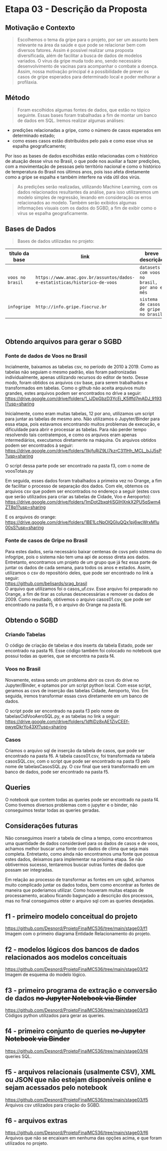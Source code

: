 # Etapa 03 - Descrição da Proposta

## Motivação e Contexto
> Escolhemos o tema da gripe para o projeto, por ser um assunto bem relevante na área da saúde e que pode se relacionar bem com diversos fatores.
Assim é possível realizar uma proposta diversificada, além de facilitar a busca de dados de modelos variados.
O vírus da gripe muda todo ano, sendo necessário desenvolvimento de vacinas para acompanhar o combate a doença.
Assim, nossa motivação principal é a possibilidade de prever os casos de gripe esperados para determinado local e poder melhorar a profilaxia.

## Método
>Foram escolhidos algumas fontes de dados, que estão no tópico seguinte. Essas bases foram trabalhadas a fim de montar um banco de dados em SQL.
>Iremos realizar algumas análises:
- predições relacionadas a gripe, como o número de casos esperados em determinado estado; 
- como esses casos estão distribuidos pelo país e como esse vírus se espalha geograficamente;

Por isso as bases de dados escolhidas estão relacionadas com o histórico de atuação desse vírus no Brasil, o que pode nos auxiliar a fazer predições, com a movimentação de pessoas pelo território nacional e como o histórico de temperatura do Brasil nos últimos anos, pois isso afeta diretamente como a gripe se espalha e também interfere na vida útil dos virús.
>As predições serão realizadas, utilizando Machine Learning, com os dados relacionados resultantes da análise, para isso utilizaremos um modelo simples de regressão, levando em consideração os erros relacionados ao modelo.
>Também serão exibidos algumas informações visuais com os dados do SGBD, a fim de exibir como o vírus se espalha geograficamente.

## Bases de Dados
> Bases de dados utilizadas no projeto:

título da base | link | breve descrição
----- | ----- | -----
`voos no brasil` | `https://www.anac.gov.br/assuntos/dados-e-estatisticas/historico-de-voos` | `datasets com voos no brasil, por ano e mês`
`infogripe` | `http://info.gripe.fiocruz.br` | `sistema de casos de gripe no brasil`
</br>

## Obtendo arquivos para gerar o SGBD
### Fonte de dados de Voos no Brasil
Incialmente, baixamos as tabelas csv, no período de 2010 à 2019. Como as tabelas não seguiam o mesmo padrão, elas foram padronizadas individualmente,
apenas utilizando recursos do editor de texto. Desse modo, foram obtidos os arquivos csv base, para serem trabalhados e transformados em tabelas. Como o github 
não aceita arquivos muito grandes, estes arquivos podem ser encontrados no drive a seguir:</br>
https://drive.google.com/drive/folders/1_iJDpGbzD3YcEj_K5Iffd7mADJ_9193I?usp=sharing</br>

Inicialmente, como eram muitas tabelas, 12 por ano, utilizamos um script para juntar as tabelas de mesmo ano. Não utilizamos o Jupyter/Binder para essa etapa, pois estavamos encontrando muitos problemas de execução, e dificuldade para abrir e processar as tabelas. Para não perder tempo resolvendo tais contratempos, e como os arquivos eram apenas intermediários, executamos diretamente na máquina. Os arquivos obtidos podem ser encontrados à seguir:</br>
https://drive.google.com/drive/folders/1lkjfuRiZ9Ll7kzrC311Hh_MCL_bJJ5sP?usp=sharing</br>

O script dessa parte pode ser encontrado na pasta f3, com o nome de voosTotais.py </br>

Em seguida, esses dados foram trabalhados a primeira vez no Orange, a fim de facilitar o processo de separação dos dados. Com ele, obtemos os arquivos csv que podem 
ser encontrados no endereço a seguir (estes csvs que serão utilizados para criar as tabelas de Cidade, Voo e Aeroporto):</br>
https://drive.google.com/drive/folders/1mDot2bxqHiSGIHXnkX2PU5qSwm4ZT8p1?usp=sharing</br>

E os arquivos do orange:</br>
https://drive.google.com/drive/folders/1BE1LcNpOIQGIuQQx1pj6wcWrxM1u00sS?usp=sharing</br>

### Fonte de casos de Gripe no Brasil
Para estes dados, seria necessário baixar centenas de csvs pelo sistema do infogripe, pois o sistema não tem uma api de acesso direta aos dados.
Entretanto, encontramos um projeto de um grupo que já fez essa parte de juntar os dados de cada semana, para todos os anos e estados. Assim, utilizamos
o csv do repositório deles, que pode ser encontrado no link a seguir:</br>
https://github.com/belisards/srag_brasil </br>
O arquivo que utilizamos foi o casos_uf.csv. Esse arquivo foi preparado no Orange, a fim de tirar as colunas desnecessárias e remover os dados de 2009.
Como resultado, obtivemos o arquivo casos01.csv, que pode ser encontrado na pasta f5, e o arquivo do Orange na pasta f6.

## Obtendo o SGBD
### Criando Tabelas
O código de criação de tabelas e dos inserts da tabela Estado, pode ser encontrado na pasta f6.
Esse código também foi colocado no notebook que possui todas as queries, que se encontra na pasta f4.

### Voos no Brasil
Novamente, estava sendo um problema abrir os csvs do drive no Jupyter/Binder, e optamos por um script python
local. Com esse script, geramos as csvs de inserção das tabelas Cidade, Aeroporto, Voo. Em seguida, iremos 
transformar essas csvs diretamente em um banco de dados.

O script pode ser encontrado na pasta f3 pelo nome de tabelasCidVooAeroSQL.py, e as tabelas no link a seguir: </br>
https://drive.google.com/drive/folders/1dftiDz8xAE1ZivCEEf-pwyeDkrYo43Xf?usp=sharing </br>

### Casos
Criamos o arquivo sql de inserção da tabela de casos, que pode ser encontrado na pasta f6.
A tabela casos01.csv, foi transformada na tabela casosSQL.csv, com o script que pode ser encontrado na pasta f3
pelo nome de tabelasCasosSQL.py. O csv final que será transformado em um banco de dados, pode ser encontrado
na pasta f5.

## Queries
O notebook que contem todas as queries pode ser encontrado na pasta f4. Como tivemos diversos problemas com o jupyter e o binder, 
não conseguimos testar todas as queries geradas.

## Considerações futuras
Não conseguimos inserir a tabela de clima a tempo, como encontramos uma quantidade de dados considerável para 
os dados de casos e de voos, achamos melhor buscar uma fonte com dados de clima que seja mais completa. Entretanto,
como ainda não encontramos uma fonte que possua estes dados, deixamos para implementar na próxima etapa. Se não 
obtivermos sucesso, tentaremos buscar outras fontes de dados que possam ser integradas.

Em relação ao processo de transformar as fontes em um sgbd, achamos muito complicado juntar os dados todos, bem 
como encontrar as fontes de maneira que poderiamos utilizar. Como houveram muitas etapas de processamento, acabou
ficando bagunçado a descrição dos processos, mas no final conseguimos obter o arquivo sql com as queries desejadas.

## f1 - primeiro modelo conceitual do projeto
https://github.com/Desnord/ProjetoFinalMC536/tree/main/stage03/f1 </br>
Imagem com o primeiro diagrama Entidade Relacionamento do projeto.

## f2 - modelos lógicos dos bancos de dados relacionados aos modelos conceituais
https://github.com/Desnord/ProjetoFinalMC536/tree/main/stage03/f2 </br>
Imagem de esquema do modelo lógico.

## f3 - primeiro programa de extração e conversão de dados <s>no Jupyter Notebook via Binder</s>
https://github.com/Desnord/ProjetoFinalMC536/tree/main/stage03/f3 </br>
Códigos python utilizados para gerar as queries.

## f4 - primeiro conjunto de queries <s>no Jupyter Notebook via Binder</s>
https://github.com/Desnord/ProjetoFinalMC536/tree/main/stage03/f4 </br>
queries SQL.

## f5 - arquivos relacionais (usalmente CSV), XML ou JSON que não estejam disponíveis online e sejam acessados pelo notebook
https://github.com/Desnord/ProjetoFinalMC536/tree/main/stage03/f5 </br>
Arquivos csv utilizados para criação do SGBD.

## f6 - arquivos extras
https://github.com/Desnord/ProjetoFinalMC536/tree/main/stage03/f6 </br>
Arquivos que não se encaixam em nenhuma das opções acima, e que foram utilizados no projeto.
